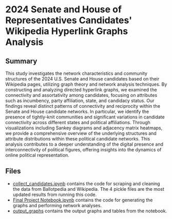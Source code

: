 # 2024 Senate and House of Representatives Candidates' Wikipedia Hyperlink Graphs Analysis

## Summary
This study investigates the network characteristics and community structures of the 2024 U.S. Senate and House candidates based on their Wikipedia pages, utilizing graph theory and network analysis techniques. By constructing and analyzing directed hyperlink graphs, we examined the connectivity and assortativity among candidates, focusing on attributes such as incumbency, party affiliation, state, and candidacy status. Our findings reveal distinct patterns of connectivity and reciprocity within the Senate and House candidate networks. In particular, we identify the presence of tightly-knit communities and significant variations in candidate connectivity across different states and political affiliations. Through visualizations including Sankey diagrams and adjacency matrix heatmaps, we provide a comprehensive overview of the underlying structures and attribute distributions within these political candidate networks. This analysis contributes to a deeper understanding of the digital presence and interconnectivity of political figures, offering insights into the dynamics of online political representation.

## Files
- [collect_candidates.ipynb](https://github.com/mamaOcoder/2024candidates_project/blob/main/collect_candidates.ipynb) contains the code for scraping and cleaning the data from Ballotpedia and Wikipedia. The 4 pickle files are the most updated results from running this code.
- [Final Project Notebook.ipynb](https://github.com/mamaOcoder/2024candidates_project/blob/main/Final%20Project%20Notebook.ipynb) contains the code for generating the graphs and performing network analyses.
- [output_graphs](https://github.com/mamaOcoder/2024candidates_project/tree/main/output_graphs) contains the output graphs and tables from the notebook.